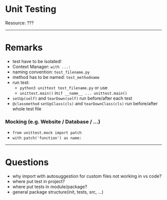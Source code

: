 # Unit Testing

Resource: ???

---
# Remarks

- test have to be isolated!
- Context Manager: `with ...: `
- naming convention: `test_filename.py`
- method has to be named: `test_methodname`
- run test:
    - `python3 unittest test_filename.py` or use
    - `unittest.main()` in`if __name__ ... unittest.main()`
- `setUp(self)` and `tearDown(self)` run before/after each test
- `@classmethod` `setUpClass(cls)` and `tearDownClass(cls)` run before/after whole test file

### Mocking (e.g. Website / Database / ...)
- `from unittest.mock import patch`
- `with patch('function') as name: `

---
# Questions
- why import with autosuggestion for custom files not working in vs code?
- where put test in project?
- where put tests in module/package?
- general package structure(init, tests, src, ...)
